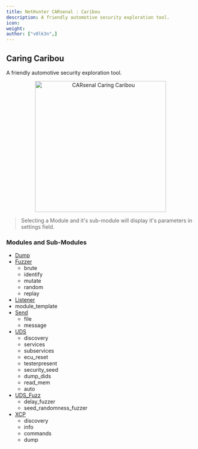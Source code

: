 ```yaml
---
title: NetHunter CARsenal : Caribou
description: A friendly automotive security exploration tool.
icon:
weight:
author: ["v0lk3n",]
---
```


## Caring Caribou

A friendly automotive security exploration tool.

<p style="text-align: center"><img src="../assets/caribou.gif" width="350" alt="CARsenal Caring Caribou"></p>

> Selecting a Module and it's sub-module will display it's parameters in settings field.

### Modules and Sub-Modules

- <a href="https://github.com/CaringCaribou/caringcaribou/blob/master/documentation/dump.md" target="_blank">Dump</a>
- <a href="https://github.com/CaringCaribou/caringcaribou/blob/master/documentation/fuzzer.md" target="_blank">Fuzzer</a>
	- brute
	- identify
	- mutate
	- random
	- replay
- <a href="https://github.com/CaringCaribou/caringcaribou/blob/master/documentation/listener.md" target="_blank">Listener</a>
- module_template
- <a href="https://github.com/CaringCaribou/caringcaribou/blob/master/documentation/send.md" target="_blank">Send</a>
	- file
	- message
- <a href="https://github.com/CaringCaribou/caringcaribou/blob/master/documentation/uds.md" target="_blank">UDS</a>
    - discovery
    - services
    - subservices
    - ecu_reset
    - testerpresent
    - security_seed
    - dump_dids
    - read_mem
    - auto
- <a href="https://github.com/CaringCaribou/caringcaribou/blob/master/documentation/uds_fuzz.md" target="_blank">UDS_Fuzz</a>
    - delay_fuzzer
    - seed_randomness_fuzzer
- <a href="https://github.com/CaringCaribou/caringcaribou/blob/master/documentation/xcp.md" target="_blank">XCP</a>
	- discovery
	- info
	- commands
	- dump
